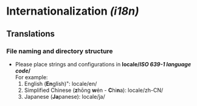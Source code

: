 # Internationalization *(i18n)*
## Translations
### File naming and directory structure  
- Please place strings and configurations in **locale/*ISO 639-1 language code*/**  
  For example:  
  1. English (**En**glish)": locale/en/
  2. Simplified Chinese (**z**hōng **w**én - **C**hi**n**a): locale/zh-CN/
  3. Japanese (**Ja**panese): locale/ja/
